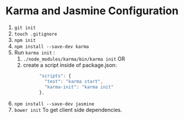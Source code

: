 # Karma and Jasmine Configuration

1. `git init`
2. `touch .gitignore`
3. `npm init`
4. `npm install --save-dev karma`
5. Run `karma init` :
    1. `./node_modules/karma/bin/karma init`
                OR
    2. create a script inside of package.json:
        ```javascript
              "scripts": {
                "test": "karma start",
                "karma-init": "karma init"
              },
        ```
6. `npm install --save-dev jasmine`
7. `bower init` To get client side dependencies.